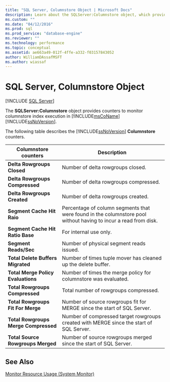 ```yaml
---
title: "SQL Server, Columnstore Object | Microsoft Docs"
description: Learn about the SQLServer:Columnstore object, which provides counters to monitor columnstore index execution in SQL Server.
ms.custom: ""
ms.date: "04/12/2016"
ms.prod: sql
ms.prod_service: "database-engine"
ms.reviewer: ""
ms.technology: performance
ms.topic: conceptual
ms.assetid: ae663a49-012f-4ffe-a332-f03157843052
author: WilliamDAssafMSFT
ms.author: wiassaf
---
```

# SQL Server, Columnstore Object
 [!INCLUDE [SQL Server](../../includes/applies-to-version/sqlserver.md)]

  The **SQLServer:Columnstore** object provides counters to monitor columnstore index execution in [!INCLUDE[msCoName](../../includes/msconame-md.md)] [!INCLUDE[ssNoVersion](../../includes/ssnoversion-md.md)].  
  
 The following table describes the [!INCLUDE[ssNoVersion](../../includes/ssnoversion-md.md)] **Columnstore** counters.  
  
|Columnstore counters|Description|  
|--------------------------|-----------------|  
|**Delta Rowgroups Closed**|Number of delta rowgroups closed.|  
|**Delta Rowgroups Compressed**|Number of delta rowgroups compressed.|  
|**Delta Rowgroups Created**|Number of delta rowgroups created.|  
|**Segment Cache Hit Raio**|Percentage of column segments that were found in the columnstore pool without having to incur a read from disk.|  
|**Segment Cache Hit Ratio Base**|For internal use only.|
|**Segment Reads/Sec**|Number of physical segment reads issued.|  
|**Total Delete Buffers Migrated**|Number of times tuple mover has cleaned up the delete buffer.|  
|**Total Merge Policy Evaluations**|Number of times the merge policy for columnstore was evaluated.|  
|**Total Rowgroups Compressed**|Total number of rowgroups compressed.|  
|**Total Rowgroups Fit For Merge**|Number of source rowgroups fit for MERGE since the start of SQL Server.|  
|**Total Rowgroups Merge Compressed**|Number of compressed target rowgroups created with MERGE since the start of SQL Server.|  
|**Total Source Rowgroups Merged**|Number of source rowgroups merged since the start of SQL Server.|  
  
## See Also  
 [Monitor Resource Usage &#40;System Monitor&#41;](../../relational-databases/performance-monitor/monitor-resource-usage-system-monitor.md)  
  
  

